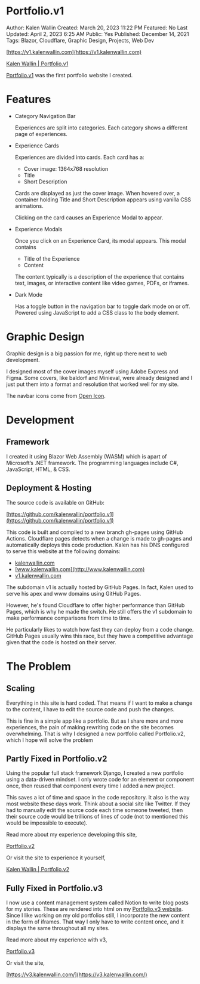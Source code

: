 # Portfolio.v1

Author: Kalen Wallin 
Created: March 20, 2023 11:22 PM
Featured: No
Last Updated: April 2, 2023 6:25 AM
Public: Yes
Published: December 14, 2021
Tags: Blazor, Cloudflare, Graphic Design, Projects, Web Dev

[https://v1.kalenwallin.com](https://v1.kalenwallin.com)

[Kalen Wallin | Portfolio.v1](https://v1.kalenwallin.com/)

[Portfolio.v1](https://v1.kalenwallin.com/) was the first portfolio website I created. 

# Features

- Category Navigation Bar
    
    Experiences are split into categories. Each category shows a different page of experiences.
    
- Experience Cards
    
    Experiences are divided into cards. Each card has a:
    
    - Cover image: 1364x768 resolution
    - Title
    - Short Description
    
    Cards are displayed as just the cover image. When hovered over, a container holding Title and Short Description appears using vanilla CSS animations.
    
    Clicking on the card causes an Experience Modal to appear. 
    
- Experience Modals
    
    Once you click on an Experience Card, its modal appears. This modal contains
    
    - Title of the Experience
    - Content
    
    The content typically is a description of the experience that contains text, images, or interactive content like video games, PDFs, or iframes.
    
- Dark Mode
    
    Has a toggle button in the navigation bar to toggle dark mode on or off. Powered using JavaScript to add a CSS class to the body element.
    

# Graphic Design

Graphic design is a big passion for me, right up there next to web development. 

I designed most of the cover images myself using Adobe Express and Figma. Some covers, like baldorf and Minieval, were already designed and I just put them into a format and resolution that worked well for my site.

The navbar icons come from [Open Icon](https://icon-sets.iconify.design/oi/).

# Development

## Framework

I created it using Blazor Web Assembly (WASM) which is apart of Microsoft’s .NET framework. The programming languages include C#, JavaScript, HTML, & CSS.

## Deployment & Hosting

The source code is available on GitHub:

[https://github.com/kalenwallin/portfolio.v1](https://github.com/kalenwallin/portfolio.v1)

This code is built and compiled to a new branch gh-pages using GitHub Actions. Cloudflare pages detects when a change is made to gh-pages and automatically deploys this code production. Kalen has his DNS configured to serve this website at the following domains:

- [kalenwallin.com](http://kalenwallin.com)
- [www.kalenwallin.com](http://www.kalenwallin.com)
- [v1.kalenwallin.com](http://v1.kalenwallin.com)

The subdomain v1 is actually hosted by GitHub Pages. In fact, Kalen used to serve his apex and www domains using GitHub Pages. 

However, he's found Cloudflare to offer higher performance than GitHub Pages, which is why he made the switch. He still offers the v1 subdomain to make performance comparisons from time to time. 

He particularly likes to watch how fast they can deploy from a code change. GitHub Pages usually wins this race, but they have a competitive advantage given that the code is hosted on their server.

# The Problem

## Scaling

Everything in this site is hard coded. That means if I want to make a change to the content, I have to edit the source code and push the changes. 

This is fine in a simple app like a portfolio. But as I share more and more experiences, the pain of making rewriting code on the site becomes overwhelming. That is why I designed a new portfolio called Portfolio.v2, which I hope will solve the problem

## Partly Fixed in Portfolio.v2

Using the popular full stack framework Django, I created a new portfolio using a data-driven mindset. I only wrote code for an element or component once, then reused that component every time I added a new project. 

This saves a lot of time and space in the code repository. It also is the way most website these days work. Think about a social site like Twitter. If they had to manually edit the source code each time someone tweeted, then their source code would be trillions of lines of code (not to mentioned this would be impossible to execute).

Read more about my experience developing this site,

[Portfolio.v2](Portfolio%20v2%207d8e4b142254418793cbfe64eb167c2a.md)

Or visit the site to experience it yourself,

[Kalen Wallin | Portfolio.v2](https://dj.kalenwallin.com/)

## Fully Fixed in Portfolio.v3

I now use a content management system called Notion to write blog posts for my stories. These are rendered into html on my [Portfolio.v3 website](https://v3.kalenwallin.com). Since I like working on my old portfolios still, I incorporate the new content in the form of iframes. That way I only have to write content once, and it displays the same throughout all my sites.

Read more about my experience with v3,

[Portfolio.v3](../../Portfolio%20v3%20d0bad8e2e3b244a7ad67a5c33a13363a.md)

Or visit the site,

[https://v3.kalenwallin.com/](https://v3.kalenwallin.com/)
